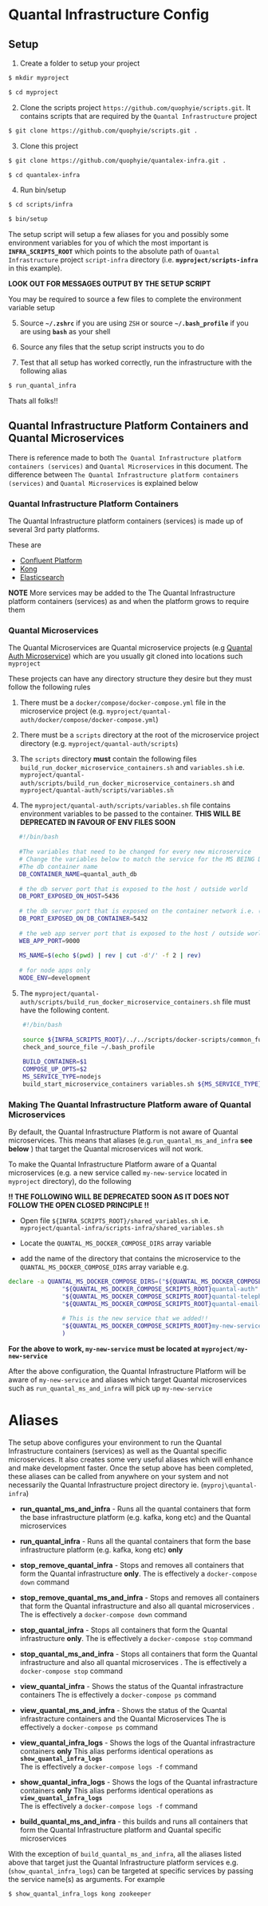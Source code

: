 # Quantal  Infrastructure Config

## Setup

1. Create a folder to setup your project

```bash
$ mkdir myproject

$ cd myproject

```

2. Clone the scripts project ``https://github.com/quophyie/scripts.git``. It contains scripts
that are required by the ``Quantal Infrastructure`` project

```bash
$ git clone https://github.com/quophyie/scripts.git .
```

3. Clone this project 

```bash
$ git clone https://github.com/quophyie/quantalex-infra.git .

$ cd quantalex-infra

```

4. Run bin/setup

```bash
$ cd scripts/infra

$ bin/setup

```

The setup script will setup a few aliases for you and possibly some environment variables for
you of which the most important is **`INFRA_SCRIPTS_ROOT`** which points to the absolute path 
of `Quantal Infrastructure` project `script-infra` directory (i.e. **`myproject/scripts-infra`** in this example). 

**LOOK OUT FOR MESSAGES OUTPUT BY THE SETUP SCRIPT**

You may be required to source a few files to complete the environment variable setup

5. Source **``~/.zshrc``** if you are using `ZSH` or source **``~/.bash_profile``** if you are using
**`bash`** as your shell

6. Source any files that the setup script instructs you to do



7. Test that all setup has worked correctly, run the infrastructure with the following alias

```bash
$ run_quantal_infra

```

Thats all folks!!


##  Quantal Infrastructure Platform Containers and Quantal Microservices

There is reference made to both `The Quantal Infrastructure platform containers (services)` and `Quantal Microservices`
in this document.
The difference between `The Quantal Infrastructure platform containers (services)` and `Quantal Microservices`
is explained below

###  Quantal Infrastructure Platform Containers

The Quantal Infrastructure platform containers (services) is made up of several
3rd party platforms. 

These are

- [Confluent Platform](https://docs.confluent.io/current/getting-started.html)
- [Kong](https://konghq.com/)  
- [Elasticsearch](https://www.elastic.co/guide/en/elasticsearch/reference/current/docker.html)

**NOTE** More services may be added to the The Quantal Infrastructure platform containers (services) as
and when the platform grows to require them

###  Quantal Microservices

The Quantal Microservices are Quantal microservice projects (e.g [Quantal Auth Microservice](https://github.com/quophyie/quantal-auth)) which are you usually git cloned
 into locations such `myproject`
 
 These projects can have any directory structure they desire but they must follow the following rules
 
 1. There must be a `docker/compose/docker-compose.yml` file in the microservice project (e.g. `myproject/quantal-auth/docker/compose/docker-compose.yml`)
 
 2. There must be a `scripts` directory at the root of the microservice project directory  (e.g. `myproject/quantal-auth/scripts`)
 
 3. The `scripts` directory **must** contain the following files `build_run_docker_microservice_containers.sh`
 and `variables.sh` i.e.  `myproject/quantal-auth/scripts/build_run_docker_microservice_containers.sh` and
 `myproject/quantal-auth/scripts/variables.sh`
 
 4.  The `myproject/quantal-auth/scripts/variables.sh` file contains environment variables to be 
 passed to the container. **THIS WILL BE DEPRECATED IN FAVOUR OF ENV FILES SOON** 
 
 ```bash
    #!/bin/bash
    
    #The variables that need to be changed for every new microservice
    # Change the variables below to match the service for the MS BEING DEPLOYED
    #The db container name
    DB_CONTAINER_NAME=quantal_auth_db
    
    # the db server port that is exposed to the host / outside world
    DB_PORT_EXPOSED_ON_HOST=5436
    
    # the db server port that is exposed on the container network i.e. (the default host:port on the container side)
    DB_PORT_EXPOSED_ON_DB_CONTAINER=5432
    
    # the web app server port that is exposed to the host / outside world
    WEB_APP_PORT=9000
    
    MS_NAME=$(echo $(pwd) | rev | cut -d'/' -f 2 | rev)
    
    # for node apps only
    NODE_ENV=development
```
 
 5. The `myproject/quantal-auth/scripts/build_run_docker_microservice_containers.sh` file must have 
 the following content. 
 
 ````bash
     #!/bin/bash
     
     source ${INFRA_SCRIPTS_ROOT}/../../scripts/docker-scripts/common_funcs.sh
     check_and_source_file ~/.bash_profile
     
     BUILD_CONTAINER=$1
     COMPOSE_UP_OPTS=$2
     MS_SERVICE_TYPE=nodejs
     build_start_microservice_containers variables.sh ${MS_SERVICE_TYPE} ${BUILD_CONTAINER} ${COMPOSE_UP_OPTS}
 ````
 
 ###  Making The Quantal Infrastructure Platform aware of Quantal Microservices
 
 By default, the Quantal Infrastructure Platform is not aware of Quantal microservices. This means
 that aliases (e.g.`run_quantal_ms_and_infra` **see below** ) that target the Quantal microservices 
 will not work. 
 
 To make the Quantal Infrastructure Platform aware of a 
 Quantal microservices (e.g. a new service called `my-new-service` located in `myproject` directory),
 do the following
 
 **!! THE FOLLOWING WILL BE DEPRECATED SOON AS IT DOES NOT FOLLOW THE OPEN CLOSED PRINCIPLE !!**
 
 - Open file `${INFRA_SCRIPTS_ROOT}/shared_variables.sh` i.e. `myproject/quantal-infra/scripts-infra/shared_variables.sh`
 
 - Locate the `QUANTAL_MS_DOCKER_COMPOSE_DIRS` array variable
 
 - add the name of the directory that contains the microservice to 
 the `QUANTAL_MS_DOCKER_COMPOSE_DIRS` array variable e.g. 
 ```bash
declare -a QUANTAL_MS_DOCKER_COMPOSE_DIRS=("${QUANTAL_MS_DOCKER_COMPOSE_SCRIPTS_ROOT}quantalex-users"
                "${QUANTAL_MS_DOCKER_COMPOSE_SCRIPTS_ROOT}quantal-auth"
                "${QUANTAL_MS_DOCKER_COMPOSE_SCRIPTS_ROOT}quantal-telephones-service"
                "${QUANTAL_MS_DOCKER_COMPOSE_SCRIPTS_ROOT}quantal-email-service"
                
                # This is the new service that we added!!
                "${QUANTAL_MS_DOCKER_COMPOSE_SCRIPTS_ROOT}my-new-service"
                )
```
 
 **For the above to work, `my-new-service` must be located at `myproject/my-new-service`**

After the above configuration, the Quantal Infrastructure Platform will be aware of `my-new-service`
and aliases which target Quantal microservices such as `run_quantal_ms_and_infra` will pick up `my-new-service`


# Aliases

The setup above configures your environment to run the Quantal Infrastructure containers (services)
as well as the Quantal specific microservices. 
It also creates some very useful aliases which will enhance and make development faster.
Once the setup above has been completed, these aliases can be called from anywhere on your system
and not necessarily the Quantal Infrastructure project directory ie. (`myproj\quantal-infra`)

 - **run_quantal_ms_and_infra** - Runs all the quantal containers that form the base infrastructure 
                                    platform (e.g. kafka, kong etc) and the Quantal microservices
  
 - **run_quantal_infra** - Runs all the quantal containers that form the base infrastructure 
                            platform (e.g. kafka, kong etc) **only**
                            
 - **stop_remove_quantal_infra** - Stops and removes all containers that form the Quantal 
                                   infrastructure  **only**. The is effectively a `docker-compose down` command
                                   
 - **stop_remove_quantal_ms_and_infra** - Stops and removes all containers that form the Quantal 
                                          infrastructure  and also all quantal microservices . 
                                          The is effectively a `docker-compose down` command
                                          
 - **stop_quantal_infra** - Stops all containers that form the Quantal 
                            infrastructure  **only**. The is effectively a `docker-compose stop` command 
                            
 - **stop_quantal_ms_and_infra** - Stops all containers that form the Quantal infrastructure
                                   and also all quantal microservices . 
                                   The is effectively a `docker-compose stop` command 
                                   
 - **view_quantal_infra** - Shows the status of the Quantal infrastracture containers
                            The is effectively a `docker-compose ps` command 
                            
 - **view_quantal_ms_and_infra**  - Shows the status of the Quantal infrastracture containers and the
                                    Quantal Microservices
                                    The is effectively a `docker-compose ps` command 
                                    
 - **view_quantal_infra_logs** -  Shows the logs of the Quantal infrastracture containers **only**
                                  This alias performs identical operations as **`show_quantal_infra_logs`**    
                                  The is effectively a `docker-compose logs -f` command 
                                  
 - **show_quantal_infra_logs** - Shows the logs of the Quantal infrastracture containers **only**
                                 This alias performs identical operations as **`view_quantal_infra_logs`**    
                                 The is effectively a `docker-compose logs -f` command 
                                 
 - **build_quantal_ms_and_infra** - this builds and runs all containers that form the Quantal Infrastructure
                                    platform and Quantal specific microservices

With the exception of `build_quantal_ms_and_infra`, all the aliases listed above that target just
the Quantal Infrastructure platform services e.g. (`show_quantal_infra_logs`) can be targeted at 
specific services by passing the service name(s) as arguments. For example

```bash
$ show_quantal_infra_logs kong zookeeper
```
